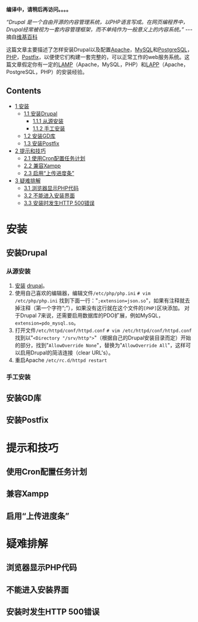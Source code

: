 **编译中，请稍后再访问。。。。**

*“Drupal 是一个自由开源的内容管理系统，以PHP语言写成。在网页编程界中，Drupal经常被视为一套内容管理框架，而不单纯作为一般意义上的内容系统。”* --- 摘自[维基百科](https://zh.wikipedia.org/wiki/Drupal)

这篇文章主要描述了怎样安装Drupal以及配置[Apache](/index.php/Apache "Apache")，[MySQL](/index.php/MySQL "MySQL")和[PostgreSQL](/index.php/PostgreSQL "PostgreSQL")，[PHP](/index.php/PHP "PHP")，[Postfix](/index.php/Postfix "Postfix")，以便使它们构建一套完整的，可以正常工作的web服务系统。这篇文章假定你有一定的[LAMP](/index.php/LAMP "LAMP")（Apache，MySQL，PHP）和[LAPP](/index.php/LAPP "LAPP")（Apache，PostgreSQL，PHP）的安装经验。

## Contents

*   [1 安装](#安装)
    *   [1.1 安装Drupal](#安装Drupal)
        *   [1.1.1 从源安装](#从源安装)
        *   [1.1.2 手工安装](#手工安装)
    *   [1.2 安装GD库](#安装GD库)
    *   [1.3 安装Postfix](#安装Postfix)
*   [2 提示和技巧](#提示和技巧)
    *   [2.1 使用Cron配置任务计划](#使用Cron配置任务计划)
    *   [2.2 兼容Xampp](#兼容Xampp)
    *   [2.3 启用“上传进度条”](#启用“上传进度条”)
*   [3 疑难排解](#疑难排解)
    *   [3.1 浏览器显示PHP代码](#浏览器显示PHP代码)
    *   [3.2 不能进入安装界面](#不能进入安装界面)
    *   [3.3 安装时发生HTTP 500错误](#安装时发生HTTP_500错误)

# 安装

## 安装Drupal

### 从源安装

1.  [安装](/index.php/%E5%AE%89%E8%A3%85 "安装") [drupal](https://www.archlinux.org/packages/?name=drupal)。
2.  使用自己喜欢的编辑器，编辑文件`/etc/php/php.ini` `# vim /etc/php/php.ini` 找到下面一行："`;extension=json.so`"，如果有注释就去掉注释（第一个字符“;”），如果没有这行就在这个文件的`[PHP]`区块添加。
    对于Drupal 7来说，还需要启用数据库的PDO扩展，例如MySQL， `extension=pdo_mysql.so`。
3.  打开文件`/etc/httpd/conf/httpd.conf` `# vim /etc/httpd/conf/httpd.conf` 找到以"`<Directory "/srv/http">`"（根据自己的Drupal安装目录而定）开始的部分，找到"`AllowOverride None`"，替换为"`AllowOverride All`"，这样可以启用Drupal的简洁连接（clear URL's）。
4.  重启Apache `/etc/rc.d/httpd restart` 

### 手工安装

## 安装GD库

## 安装Postfix

# 提示和技巧

## 使用Cron配置任务计划

## 兼容Xampp

## 启用“上传进度条”

# 疑难排解

## 浏览器显示PHP代码

## 不能进入安装界面

## 安装时发生HTTP 500错误